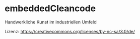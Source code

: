 # embeddedCleancode
Handwerkliche Kunst im industriellen Umfeld


Lizenz: https://creativecommons.org/licenses/by-nc-sa/3.0/de/ 
